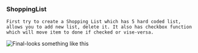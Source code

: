 ### ShoppingList

``First try to create a Shopping List which has 5 hard coded list, allows you to add new list, delete it. It also has checkbox
function which will move item to done if checked or vise-versa.``

![Final-looks something like this](https://github.com/Codefeak/ShoppingList/shoppinglist.png)
